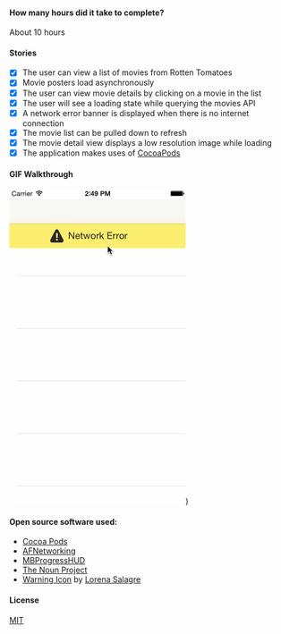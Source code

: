 
#### How many hours did it take to complete?

About 10 hours

#### Stories

- [x] The user can view a list of movies from Rotten Tomatoes
- [x] Movie posters load asynchronously
- [x] The user can view movie details by clicking on a movie in the list
- [x] The user will see a loading state while querying the movies API
- [x] A network error banner is displayed when there is no internet connection
- [x] The movie list can be pulled down to refresh
- [x] The movie detail view displays a low resolution image while loading
- [x] The application makes uses of [CocoaPods][1]

#### GIF Walkthrough

![Rotten Tomatoes GIF Walkthrough](rotten-tomatoes.gif))

#### Open source software used:

* [Cocoa Pods][1]
* [AFNetworking][2]
* [MBProgressHUD][3]
* [The Noun Project][4]
* [Warning Icon][5] by [Lorena Salagre][6]

#### License

[MIT](License)

[1]: http://cocoapods.org/
[2]: http://afnetworking.com/
[3]: https://github.com/matej/MBProgressHUD
[4]: http://thenounproject.com/
[5]: http://thenounproject.com/term/warning/32255/
[6]: http://thenounproject.com/lorens/
